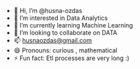 - 👋 Hi, I’m @husna-ozdas
- 👀 I’m interested in Data Analytics
- 🌱 I’m currently learning Machine Learning
- 💞️ I’m looking to collaborate on DATA
- 📫  husnaozdas@gmail.com
- 😄 Pronouns: curious , mathematical
- ⚡ Fun fact: Etl processes are very long :)

<!---
husna-ozdas/husna-ozdas is a ✨ special ✨ repository because its `README.md` (this file) appears on your GitHub profile.
You can click the Preview link to take a look at your changes.
--->

